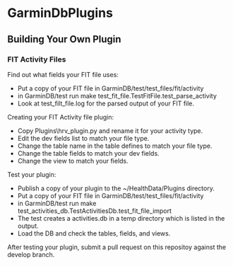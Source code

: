 # GarminDbPlugins

## Building Your Own Plugin

### FIT Activity Files

Find out what fields your FIT file uses:
- Put a copy of your FIT file in GarminDB/test/test_files/fit/activity
- in GarminDB/test run make test_fit_file.TestFitFile.test_parse_activity
- Look at test_filt_file.log for the parsed output of your FIT file.

Creating your FIT Activity file plugin:
- Copy Plugins\hrv_plugin.py and rename it for your activity type.
- Edit the dev fields list to match your file type.
- Change the table name in the table defines to match your file type.
- Change the table fields to match your dev fields.
- Change the view to match your fields.

Test your plugin:
- Publish a copy of your plugin to the ~/HealthData/Plugins directory.
- Put a copy of your FIT file in GarminDB/test/test_files/fit/activity
- in GarminDB/test run make test_activities_db.TestActivitiesDb.test_fit_file_import
- The test creates a activities.db in a temp directory which is listed in the output.
- Load the DB and check the tables, fields, and views.

After testing your plugin, submit a pull request on this repositoy against the develop branch.
